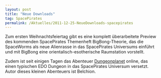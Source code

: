 ```yaml
---
layout: post
title: "Neue Downloads"
tag: SpacePirates
permalink: /Aktuelles/2011-12-25-NeueDownloads-spacepirates
---
```


Zum ersten Weihnachtsfeiertag gibt es eine komplett überarbeitete Preview des kommenden SpacePirates Themenheft BigBong-Theorie, das die SpaceWorms als neue Alienrasse in das SpacePirates Universums einführt und mit BigBong eine orientalisch-esotherische Raumstation vorstellt.

Zudem ist seit einigen Tagen das Abenteuer [Dungeonplanet](https://spacepirates.jcgames.de/Abenteuer/Dungeonplanet/) online, das einen typischen EDO Dungeon in das SpacePirates Universum versetzt. Autor dieses kleinen Abenteuers ist Belchion.


